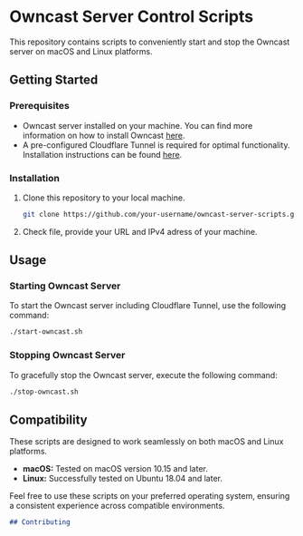 # Owncast Server Control Scripts

This repository contains scripts to conveniently start and stop the Owncast server on macOS and Linux platforms.

## Getting Started

### Prerequisites

- Owncast server installed on your machine. You can find more information on how to install Owncast [here](https://owncast.online/docs/).
- A pre-configured Cloudflare Tunnel is required for optimal functionality. Installation instructions can be found [here](https://www.linkedin.com/pulse/cloudflare-tunnel-setup-docker-christian-rune).

### Installation

1. Clone this repository to your local machine.

   ```bash
   git clone https://github.com/your-username/owncast-server-scripts.git
   ```

2. Check file, provide your URL and IPv4 adress of your machine.

## Usage

### Starting Owncast Server

To start the Owncast server including Cloudflare Tunnel, use the following command:

```bash
./start-owncast.sh
```
### Stopping Owncast Server

To gracefully stop the Owncast server, execute the following command:

```bash
./stop-owncast.sh
```

## Compatibility

These scripts are designed to work seamlessly on both macOS and Linux platforms.

- **macOS:** Tested on macOS version 10.15 and later.
- **Linux:** Successfully tested on Ubuntu 18.04 and later.

Feel free to use these scripts on your preferred operating system, ensuring a consistent experience across compatible environments.

```markdown
## Contributing
